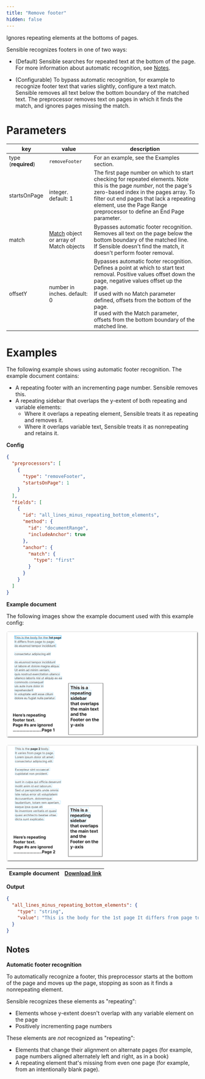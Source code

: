 ```yaml
---
title: "Remove footer"
hidden: false
---
```


Ignores repeating elements at the bottoms of pages.

Sensible recognizes footers in one of two ways:

- (Default)  Sensible searches for repeated text at the bottom of the page. For more information about automatic recognition, see [Notes](doc:remove-footer#notes). 

- (Configurable) To bypass automatic recognition, for example to recognize footer text that varies slightly, configure a text match. Sensible removes all text below the bottom boundary of the matched text. The preprocessor removes text on pages in which it finds the match, and ignores pages missing the match. 



Parameters
====

| key            | value   | description                                                      |
| -------------- | ------ | ------------------------------------------------------------ |
| type (**required**) | `removeFooter` | For an example, see the Examples section. |
| startsOnPage | integer. default: 1 | The first page number on which to start checking for repeated elements. Note this is the page *number*, not the page's zero-based index in the pages array. To filter out end pages that lack a repeating element, use the Page Range preprocessor to define an End Page parameter. |
| match | [Match](doc:match) object or array of Match objects | Bypasses automatic footer recognition.<br/>Removes all text on the page below the bottom boundary of the matched line.<br/>If Sensible doesn't find the match, it doesn't perform footer removal. |
| offsetY | number in inches. default: 0 | Bypasses automatic footer recognition.<br/>Defines a point at which to start text removal. Positive values offset down the page, negative values offset up the page.<br/>If used with no Match parameter defined, offsets from the bottom of the page.<br/>If used with the Match parameter, offsets from the bottom boundary of the matched line. <br/> |

Examples
====

The following example shows using automatic footer recognition. The example document contains:

- A repeating footer with an incrementing page number. Sensible removes this.
- A repeating sidebar that overlaps the y-extent of both repeating and variable elements: 
  - Where it overlaps a repeating element, Sensible treats it as repeating and removes it.
  - Where it overlaps variable text, Sensible treats it as nonrepeating and retains it.

**Config**

```json
{
  "preprocessors": [
    {
      "type": "removeFooter",
      "startsOnPage": 1
    }
  ],
  "fields": [
    {
      "id": "all_lines_minus_repeating_bottom_elements",
      "method": {
        "id": "documentRange",
        "includeAnchor": true
      },
      "anchor": {
        "match": {
          "type": "first"
        }
      }
    }
  ]
}
```

**Example document**

The following images show the example document used with this example config:

![Click to enlarge](https://raw.githubusercontent.com/sensible-hq/sensible-docs/main/readme-sync/assets/v0/images/final/remove_footer_1.png)

![Click to enlarge](https://raw.githubusercontent.com/sensible-hq/sensible-docs/main/readme-sync/assets/v0/images/final/remove_footer_2.png)


| Example document | [Download link](https://raw.githubusercontent.com/sensible-hq/sensible-docs/main/readme-sync/assets/v0/pdfs/remove_footer.pdf) |
| ------------------------------------------ | ------------------------------------------------------------ |

**Output**

```json
{
  "all_lines_minus_repeating_bottom_elements": {
    "type": "string",
    "value": "This is the body for the 1st page It differs from page to page. . do eiusmod tempor incididunt consectetur adipiscing elit do eiusmod tempor incididunt ut labore et dolore magna aliqua. Ut enim ad minim veniam, quis nostrud exercitation ullamco ullamco laboris nisi ut aliquip ex ea commodo consequat uis aute irure dolor in This is a reprehenderit repeating in voluptate velit esse cillum sidebar dolore eu fugiat nulla pariatur. This is the page 2 body. It varies from page to page. Lorem ipsum dolor sit amet. consectetur adipiscing elit. Excepteur sint occaecat cupidatat non proident. sunt in culpa qui officia deserunt mollit anim id est laborum. Sed ut perspiciatis unde omnis iste natus error sit voluptatem Accusantium. doloremque laudantium, totam rem aperiam, eaque ipsa quae ab This is a llo inventore veritatis et quasi repeating quasi architecto beatae vitae. dicta sunt explicabo. sidebar"
  }
}
```

Notes
---

**Automatic footer recognition**

To automatically recognize a footer, this preprocessor starts at the bottom of the page and moves up the page, stopping as soon as it finds a nonrepeating element. 

Sensible recognizes these elements as "repeating":

- Elements whose y-extent doesn't overlap with any variable element on the page
- Positively incrementing page numbers

These elements are *not* recognized as "repeating": 

- Elements that change their alignment on alternate pages (for example, page numbers aligned alternately left and right, as in a book)
- A repeating element that's missing from even one page (for example, from an intentionally blank page). 
